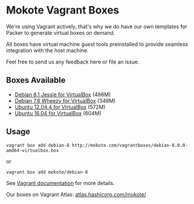 Mokote Vagrant Boxes
====================

We're using Vagrant actively, that's why we do have our own templates for Packer to generate virtual boxes on demand.

All boxes have virtual machine guest tools preinstalled to provide seamless integration with the host machine.

Feel free to send us any feedback here or file an issue.


Boxes Available
---------------

* [Debian 8.1 Jessie for VirtualBox](https://mokote.com/vagrantboxes/debian-8.1.0-amd64-virtualbox.box) (486M)
* [Debian 7.8 Wheezy for VirtualBox](https://mokote.com/vagrantboxes/debian-7.8.0-amd64-virtualbox.box) (348M)
* [Ubuntu 12.04.4 for VirtualBox](https://mokote.com/vagrantboxes/ubuntu-12.04.4-amd64-virtualbox.box) (572M)
* [Ubuntu 16.04 for VirtualBox](https://mokote.com/vagrantboxes/ubuntu-16.04-amd64-virtualbox.box) (604M)

Usage
-----

    vagrant box add debian-8 http://mokote.com/vagrantboxes/debian-8.0.0-amd64-virtualbox.box

or

    vagrant box add mokote/debian-8


See [Vagrant documentation](http://docs.vagrantup.com/v2/boxes.html) for more details.


Our boxes on Vagrant Atlas: [atlas.hashicorp.com/mokote/](https://atlas.hashicorp.com/mokote/)
